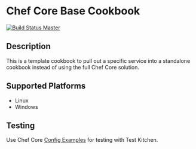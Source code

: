 # Chef Core Base Cookbook

[![Build Status Master](https://travis-ci.org/chefcore/core_base.svg?branch=master)](https://travis-ci.org/chefcore/core_base)

## Description
This is a template cookbook to pull out a specific service into a standalone cookbook instead of using the full Chef Core solution.

## Supported Platforms
* Linux
* Windows

## Testing
Use Chef Core [Config Examples](https://github.com/chefcore/config_examples) for testing with Test Kitchen.
